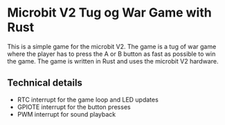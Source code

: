 # Microbit V2 Tug og War Game with Rust

This is a simple game for the microbit V2. The game is a tug of war game where the player has to press the A or B button as fast as possible to win the game. The game is written in Rust and uses the microbit V2 hardware.

## Technical details

- RTC interrupt for the game loop and LED updates
- GPIOTE interrupt for the button presses
- PWM interrupt for sound playback
